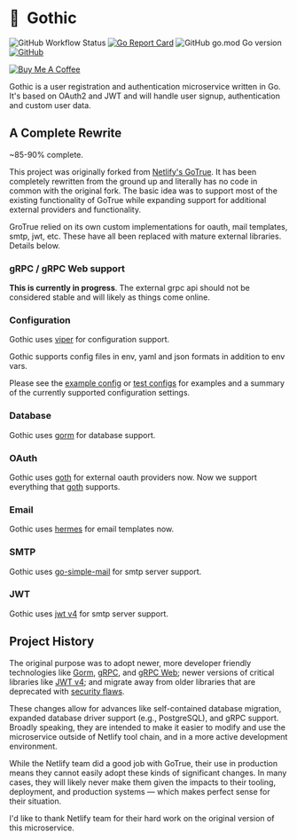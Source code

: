 # 🦇 &nbsp;Gothic

![GitHub Workflow Status](https://img.shields.io/github/workflow/status/jrapoport/gothic/test?style=flat-square) [![Go Report Card](https://goreportcard.com/badge/github.com/jrapoport/gothic?style=flat-square&)](https://goreportcard.com/report/github.com/jrapoport/gothic) ![GitHub go.mod Go version](https://img.shields.io/github/go-mod/go-version/jrapoport/gothic?style=flat-square) [![GitHub](https://img.shields.io/github/license/jrapoport/gothic?style=flat-square)](https://github.com/jrapoport/gothic/blob/master/LICENSE)

[![Buy Me A Coffee](https://img.shields.io/badge/buy%20me%20a%20coffee-☕-6F4E37?style=flat-square)](https://www.buymeacoffee.com/jrapoport)

Gothic is a user registration and authentication microservice written in Go. It's based on OAuth2 and JWT and will
handle user signup, authentication and custom user data.

## A Complete Rewrite

~85-90% complete.

This project was originally forked from
[Netlify's GoTrue](https://github.com/netlify/gotrue). It has been completely rewritten from the ground 
up and literally has no code in common with the original fork. The basic idea was to support most of the existing 
functionality of GoTrue while expanding support for additional external providers and functionality.

GroTrue relied on its own custom implementations for oauth, mail templates, smtp, jwt, etc. These have all been
replaced with mature external libraries. Details below.

### gRPC / gRPC Web support

**This is currently in progress**. The external grpc api should not be considered stable and will 
likely as things come online.

### Configuration
Gothic uses [viper](https://github.com/spf13/viper) for configuration support.

Gothic supports config files in env, yaml and json formats in addition to env vars.

Please see the [example config](https://github.com/jrapoport/gothic/blob/master/example.env) or 
[test configs](https://github.com/jrapoport/gothic/blob/master/config/testdata) for examples and 
a summary of the currently supported configuration settings.

### Database
Gothic uses [gorm](https://gorm.io/) for database support.

### OAuth

Gothic uses [goth](https://github.com/markbates/goth) for external oauth providers now. Now we support everything
that [goth](https://github.com/markbates/goth) supports.

### Email

Gothic uses [hermes](https://github.com/matcornic/hermes/) for email templates now. 

### SMTP

Gothic uses [go-simple-mail](https://github.com/xhit/go-simple-mail/) for smtp server support. 

### JWT 

Gothic uses [jwt v4](https://github.com/dgrijalva/jwt-go) for smtp server support.


## Project History

The original purpose was to adopt newer, more developer friendly technologies like
[Gorm](https://gorm.io/), [gRPC](https://grpc.io/), and [gRPC Web](https://github.com/grpc/grpc-web); newer versions of
critical libraries like [JWT v4](https://github.com/dgrijalva/jwt-go); and migrate away from older libraries that are
deprecated with [security flaws](https://github.com/gobuffalo/uuid).

These changes allow for advances like self-contained database migration, expanded database driver support (e.g.,
PostgreSQL), and gRPC support. Broadly speaking, they are intended to make it easier to modify and use the microservice
outside of Netlify tool chain, and in a more active development environment.

While the Netlify team did a good job with GoTrue, their use in production means they cannot easily adopt these kinds of
significant changes. In many cases, they will likely never make them given the impacts to their tooling, deployment, and
production systems — which makes perfect sense for their situation.

I'd like to thank Netlify team for their hard work on the original version of this microservice.
